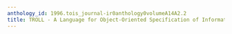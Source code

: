 ```yaml
---
anthology_id: 1996.tois_journal-ir0anthology0volumeA14A2.2
title: TROLL - A Language for Object-Oriented Specification of Information Systems
---
```

